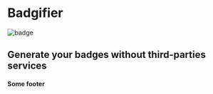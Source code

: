 # Badgifier

![badge](https://img.shields.io/badge/coverage-82.14-green.svg)


## Generate your badges without third-parties services

#### Some footer